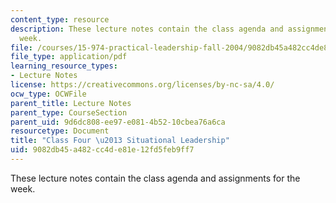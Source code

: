 ```yaml
---
content_type: resource
description: These lecture notes contain the class agenda and assignments for the
  week.
file: /courses/15-974-practical-leadership-fall-2004/9082db45a482cc4de81e12fd5feb9ff7_class4.pdf
file_type: application/pdf
learning_resource_types:
- Lecture Notes
license: https://creativecommons.org/licenses/by-nc-sa/4.0/
ocw_type: OCWFile
parent_title: Lecture Notes
parent_type: CourseSection
parent_uid: 9d6dc808-ee97-e081-4b52-10cbea76a6ca
resourcetype: Document
title: "Class Four \u2013 Situational Leadership"
uid: 9082db45-a482-cc4d-e81e-12fd5feb9ff7
---
```

These lecture notes contain the class agenda and assignments for the week.